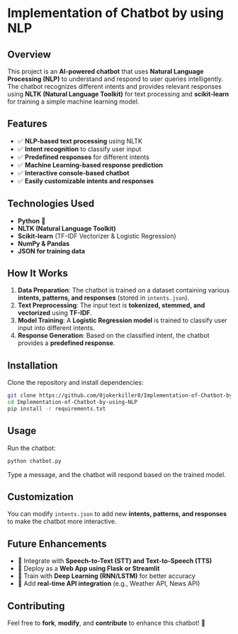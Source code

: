 # Implementation of Chatbot by using NLP

## Overview
This project is an **AI-powered chatbot** that uses **Natural Language Processing (NLP)** to understand and respond to user queries intelligently. The chatbot recognizes different intents and provides relevant responses using **NLTK (Natural Language Toolkit)** for text processing and **scikit-learn** for training a simple machine learning model.

## Features
- ✅ **NLP-based text processing** using NLTK  
- ✅ **Intent recognition** to classify user input  
- ✅ **Predefined responses** for different intents  
- ✅ **Machine Learning-based response prediction**  
- ✅ **Interactive console-based chatbot**  
- ✅ **Easily customizable intents and responses**  

## Technologies Used
- **Python** 🐍  
- **NLTK (Natural Language Toolkit)**  
- **Scikit-learn** (TF-IDF Vectorizer & Logistic Regression)  
- **NumPy & Pandas**  
- **JSON for training data**  

## How It Works
1. **Data Preparation**: The chatbot is trained on a dataset containing various **intents, patterns, and responses** (stored in `intents.json`).  
2. **Text Preprocessing**: The input text is **tokenized, stemmed, and vectorized** using **TF-IDF**.  
3. **Model Training**: A **Logistic Regression model** is trained to classify user input into different intents.  
4. **Response Generation**: Based on the classified intent, the chatbot provides a **predefined response**.  

## Installation
Clone the repository and install dependencies:
```bash
git clone https://github.com/0jokerkiller0/Implementation-of-Chatbot-by-using-NLP.git
cd Implementation-of-Chatbot-by-using-NLP
pip install -r requirements.txt
```

## Usage
Run the chatbot:
```bash
python chatbot.py
```
Type a message, and the chatbot will respond based on the trained model.

## Customization
You can modify `intents.json` to add new **intents, patterns, and responses** to make the chatbot more interactive.

## Future Enhancements
- 🔹 Integrate with **Speech-to-Text (STT) and Text-to-Speech (TTS)**  
- 🔹 Deploy as a **Web App using Flask or Streamlit**  
- 🔹 Train with **Deep Learning (RNN/LSTM)** for better accuracy  
- 🔹 Add **real-time API integration** (e.g., Weather API, News API)  

## Contributing
Feel free to **fork**, **modify**, and **contribute** to enhance this chatbot! 🚀
